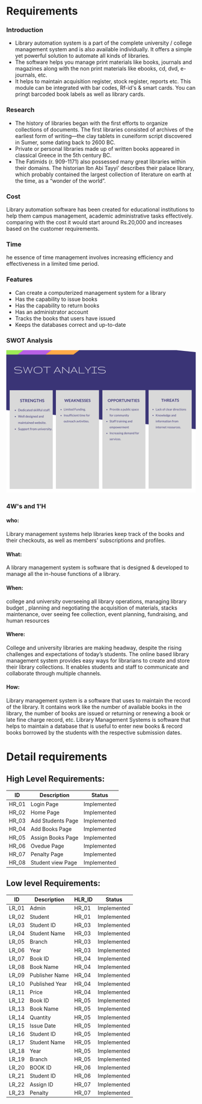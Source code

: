 # Requirements
### Introduction



- Library automation system is a part of the complete university / college management system and is also available individually. It offers a simple yet powerful solution to automate all kinds of libraries. 
- The software helps you manage print materials like books, journals and magazines along with the non print materials like ebooks, cd, dvd, e-journals, etc.
-  It helps to maintain acquisition register, stock register, reports etc. This module can be integrated with bar codes, Rf-id's & smart cards. You can pringt barcoded book labels as well as library cards.

### Research

- The history of libraries began with the first efforts to organize collections of documents. The first libraries consisted of archives of the earliest form of writing—the clay tablets in cuneiform script discovered in Sumer, some dating back to 2600 BC. 
- Private or personal libraries made up of written books appeared in classical Greece in the 5th century BC.
- The Fatimids (r. 909-1171) also possessed many great libraries within their domains. The historian Ibn Abi Tayyi’ describes their palace library, which probably contained the largest collection of literature on earth at the time, as a “wonder of the world”. 

### Cost

Library automation software has been created for educational institutions to help them campus management, academic administrative tasks effectively. comparing with the cost it would start around Rs.20,000 and increases based on the customer requirements.
### Time
he essence of time management involves increasing efficiency and effectiveness in a limited time period.
### Features
- Can create a computerized management system for a library
- Has the capability to issue books 
-  Has the capability to return books 
-   Has an administrator account 
-  Tracks the books that users have issued
-   Keeps the databases correct and up-to-date 




### SWOT Analysis
![Alt text|300x0](./SWOT.png)


### 4W's and 1'H
#### who: 
Library management systems help libraries keep track of the books and their checkouts, as well as members' subscriptions and profiles.
#### What:
A library management system is  software that is designed & developed to manage all the in-house functions of a library.
#### When:
college and university overseeing all library operations, managing library budget , planning and negotiating the acquisition of materials, stacks maintenance, over seeing fee collection, event planning, fundraising, and human resources

#### Where:
College and university libraries are making headway, despite the rising challenges and expectations of today’s students. The online based library management system provides easy ways for librarians to create and store their library collections. It enables students and staff to communicate and collaborate through multiple channels.

#### How:
Library management system is a software that uses to maintain the record of the library. It contains work like the number of available books in the library, the number of books are issued or returning or renewing a book or late fine charge record, etc. Library Management Systems is software that helps to maintain a database that is useful to enter new books & record books borrowed by the students with the respective submission dates.


# Detail requirements
## High Level Requirements:

|      ID          |Description                          |Status                         |
|----------------|-------------------------------|-----------------------------|
|HR_01|Login Page |Implemented|
|HR_02|Home Page |Implemented|
|HR_03|Add Students Page|Implemented|
|HR_04|Add Books Page|Implemented|
|HR_05|Assign Books Page |Implemented|
|HR_06|Ovedue Page| Implemented|
|HR_07|Penalty Page|Implemented|
|HR_08|Student view Page|Implemented|

##  Low level Requirements:
|      ID          |Description                          |  HLR_ID  |Status               |
|----------------|-------------------------------|----------|-----------------------------|
|LR_01|Admin|HR_01|Implemented|
|LR_02|Student|HR_01|Implemented|
|LR_03|Student ID|HR_03|Implemented|
|LR_04|Student Name|HR_03|Implemented|
|LR_05|Branch|HR_03|Implemented|
|LR_06|Year|HR_03|Implemented|
|LR_07|Book ID|HR_04|Implemented|
|LR_08|Book Name|HR_04|Implemented|
|LR_09|Publisher Name|HR_04|Implemented|
|LR_10|Published Year|HR_04|Implemented|
|LR_11|Price|HR_04|Implemented|
|LR_12|Book ID|HR_05|Implemented|
|LR_13|Book Name|HR_05|Implemented|
|LR_14|Quantity|HR_05|Implemented|
|LR_15|Issue Date|HR_05|Implemented|
|LR_16|Student ID|HR_05|Implemented|
|LR_17|Student Name|HR_05|Implemented|
|LR_18|Year|HR_05|Implemented|
|LR_19|Branch|HR_05|Implemented|
|LR_20|BOOK ID|HR_06|Implemented|
|LR_21|Student ID|HR_06|Implemented|
|LR_22|Assign ID|HR_07|Implemented|
|LR_23|Penalty|HR_07|Implemented|

